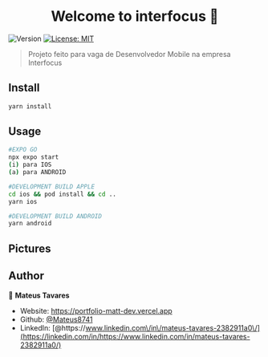 <h1 align="center">Welcome to interfocus 👋</h1>
<p>
  <img alt="Version" src="https://img.shields.io/badge/version-1.0.0-blue.svg?cacheSeconds=2592000" />
  <a href="#" target="_blank">
    <img alt="License: MIT" src="https://img.shields.io/badge/License-MIT-yellow.svg" />
  </a>
</p>

> Projeto feito para vaga de Desenvolvedor Mobile na empresa Interfocus

## Install

```sh
yarn install
```

## Usage

```sh
#EXPO GO
npx expo start
(i) para IOS
(a) para ANDROID
```

```sh
#DEVELOPMENT BUILD APPLE
cd ios && pod install && cd ..
yarn ios
```

```sh
#DEVELOPMENT BUILD ANDROID
yarn android
```

## Pictures

## Author

👤 **Mateus Tavares**

- Website: https://portfolio-matt-dev.vercel.app
- Github: [@Mateus8741](https://github.com/Mateus8741)
- LinkedIn: [@https:\/\/www.linkedin.com\/in\/mateus-tavares-2382911a0\/](https://linkedin.com/in/https://www.linkedin.com/in/mateus-tavares-2382911a0/)

